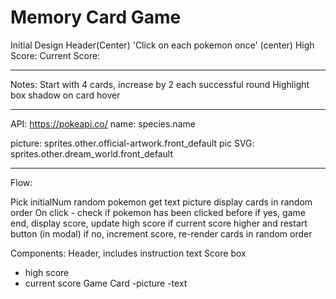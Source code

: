 # Memory Card Game

Initial Design
Header(Center)
'Click on each pokemon once' (center)
High Score:
Current Score:

---

Notes:
Start with 4 cards, increase by 2 each successful round
Highlight box shadow on card hover

---

API:
https://pokeapi.co/
name: species.name

picture: sprites.other.official-artwork.front_default
pic SVG: sprites.other.dream_world.front_default

---

Flow:

Pick initialNum random pokemon
get text picture
display cards in random order
On click - check if pokemon has been clicked before
if yes, game end, display score, update high score if current score higher and restart button (in modal)
if no, increment score, re-render cards in random order

Components:
Header, includes instruction text
Score box

- high score
- current score
  Game Card
  -picture
  -text
